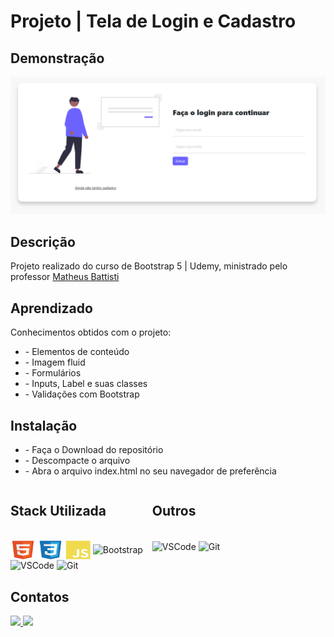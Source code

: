<h1>Projeto | Tela de Login e Cadastro</h1>

<h2>Demonstração</h2>
<div align="center">
  <img width="600" src="./login.png"/>
</div>

<h2>Descrição</h2>
<p>Projeto realizado do curso de Bootstrap 5 | Udemy, ministrado pelo professor <a href="https://github.com/matheusbattisti">Matheus Battisti</a></p>

<h2>Aprendizado</h2>
<p>Conhecimentos obtidos com o projeto:</p>
<ul>
  <li>- Elementos de conteúdo</li>
  <li>- Imagem fluid</li>
  <li>- Formulários</li>
  <li>- Inputs, Label e suas classes</li>
  <li>- Validações com Bootstrap</li>
</ul>

<h2>Instalação</h2>
<ul>
  <li>- Faça o Download do repositório</li>
  <li>- Descompacte o arquivo</li>
  <li>- Abra o arquivo index.html no seu navegador de preferência</li>
</ul>

<div style="display: flex">
  <div style="width: 45%">
    <h2>Stack Utilizada</h2>
    <div style="display: inline_block"><br>
      <img align="center" alt="HTML" height="30" width="40" src="https://raw.githubusercontent.com/devicons/devicon/master/icons/html5/html5-original.svg">
      <img align="center" alt="CSS" height="30" width="40" src="https://raw.githubusercontent.com/devicons/devicon/master/icons/css3/css3-original.svg">
      <img align="center" alt="JavaScript" height="30" width="40" src="https://raw.githubusercontent.com/devicons/devicon/master/icons/javascript/javascript-plain.svg">
      <!--<img align="center" alt="JQuery" height="30" width="40" src="https://cdn.jsdelivr.net/gh/devicons/devicon/icons/jquery/jquery-original-wordmark.svg" />-->
      <!--<img align="center" alt="SASS" height="30" width="40" src="https://cdn.jsdelivr.net/gh/devicons/devicon/icons/sass/sass-original.svg" />-->
      <img align="center" alt="Bootstrap" height="30" width="40" src="https://cdn.jsdelivr.net/gh/devicons/devicon/icons/bootstrap/bootstrap-original-wordmark.svg" />
      <!--<img align="center" alt="TypeScript" height="30" width="40" src="https://cdn.jsdelivr.net/gh/devicons/devicon/icons/typescript/typescript-original.svg" />-->
      <img align="center" alt="VSCode" height="30" width="40" src="https://cdn.jsdelivr.net/gh/devicons/devicon/icons/vscode/vscode-original-wordmark.svg" />
      <img align="center" alt="Git" height="30" width="40" src="https://cdn.jsdelivr.net/gh/devicons/devicon/icons/git/git-original.svg" />
    </div>
  </div>

  <div style="width: 45%">
    <h2>Outros</h2>
    <div style="display: inline_block"><br>
      <img align="center" alt="VSCode" height="30" width="40" src="https://cdn.jsdelivr.net/gh/devicons/devicon/icons/vscode/vscode-original-wordmark.svg" />
      <img align="center" alt="Git" height="30" width="40" src="https://cdn.jsdelivr.net/gh/devicons/devicon/icons/git/git-original.svg" />
    </div>
  </div>
</div>

<h2>Contatos</h2>
<div>
    <a href="https://www.linkedin.com/in/felipe-diego-tamura/" target="_blank">
        <img src="https://img.shields.io/badge/linkedin-%230077B5.svg?style=for-the-badge&logo=linkedin&logoColor=white" target="_blank">
    </a>
    <a href = "mailto:tamurafelipe@gmail.com">
        <img src="https://img.shields.io/badge/-Gmail-%23333?style=for-the-badge&logo=gmail&logoColor=white" target="_blank">
    </a>
</div>